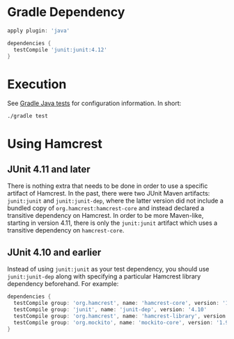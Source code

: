 # Gradle Dependency

```groovy
apply plugin: 'java'

dependencies {
  testCompile 'junit:junit:4.12'
}
```

# Execution

See [Gradle Java tests](http://www.gradle.org/docs/current/userguide/java_plugin.html#sec:java_test) for configuration information. In short:

    ./gradle test

# Using Hamcrest

## JUnit 4.11 and later

There is nothing extra that needs to be done in order to use a specific artifact of Hamcrest. In the past, there were two JUnit Maven artifacts: `junit:junit` and `junit:junit-dep`, where the latter version did not include a bundled copy of `org.hamcrest:hamcrest-core` and instead declared a transitive dependency on Hamcrest. In order to be more Maven-like, starting in version 4.11, there is only the `junit:junit` artifact which uses a transitive dependency on `hamcrest-core`.

## JUnit 4.10 and earlier

Instead of using `junit:junit` as your test dependency, you should use `junit:junit-dep` along with specifying a particular Hamcrest library dependency beforehand. For example:

```groovy
dependencies {
  testCompile group: 'org.hamcrest', name: 'hamcrest-core', version: '1.3'
  testCompile group: 'junit', name: 'junit-dep', version: '4.10'
  testCompile group: 'org.hamcrest', name: 'hamcrest-library', version: '1.3'
  testCompile group: 'org.mockito', name: 'mockito-core', version: '1.9.+'
}
```